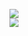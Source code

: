 [![](https://img.shields.io/badge/Made%20With-Github%20Spray-lightgrey.svg?style=for-the-badge&logo=github)](https://github.com/Annihil/github-spray#11545)  
[![](https://i.imgur.com/2DrTn0Z.gif)](https://github.com/Annihil/github-spray)